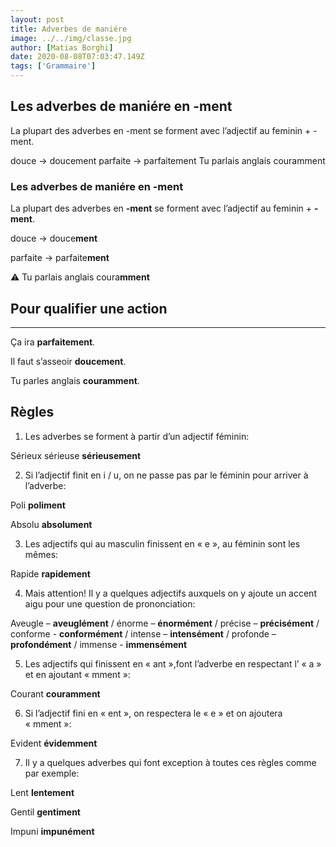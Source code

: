 ```yaml
---
layout: post
title: Adverbes de maniére 
image: ../../img/classe.jpg
author: [Matias Borghi]
date: 2020-08-08T07:03:47.149Z
tags: ['Grammaire']
---
```



## Les adverbes de maniére en -ment

La plupart des adverbes en -ment se forment avec l’adjectif au feminin + -ment.

douce → doucement
parfaite → parfaitement
Tu parlais anglais couramment

### Les adverbes de maniére en -ment

La plupart des adverbes en **-ment** se forment avec l’adjectif au feminin + **-ment**.

douce → douce**ment**

parfaite → parfaite**ment**

⚠ Tu parlais anglais coura**mment**


## Pour qualifier une action
---

Ça ira **parfaitement**.

Il faut s’asseoir **doucement**.

Tu parles anglais **couramment**.

## Règles

1. Les adverbes se forment à partir d’un adjectif féminin:

Sérieux sérieuse **sérieusement**

2. Si l’adjectif finit en i / u, on ne passe pas par le féminin pour arriver à l’adverbe:

Poli **poliment**

Absolu **absolument**

3. Les adjectifs qui au masculin finissent en « e », au féminin sont les mêmes:

Rapide **rapidement**

4. Mais attention! Il y a quelques adjectifs auxquels on y ajoute un accent aigu pour une question de prononciation:

Aveugle – **aveuglément** / énorme – **énormément** / précise – **précisément** / conforme -
**conformément** / intense – **intensément** / profonde – **profondément** / immense -
**immensément**

5. Les adjectifs qui finissent en « ant »,font l’adverbe en respectant l’ « a » et en ajoutant « mment »:

Courant **couramment**

6. Si l’adjectif fini en « ent », on respectera le « e » et on ajoutera « mment »:

Evident **évidemment**

7. Il y a quelques adverbes qui font exception à toutes ces règles comme par exemple:

Lent **lentement**

Gentil **gentiment**

Impuni **impunément**